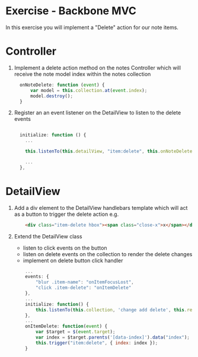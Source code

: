 Exercise - Backbone MVC
=======================

In this exercise you will implement a "Delete" action for our note items.

Controller
==========

1. Implement a delete action method on the notes Controller which will receive the note model index within the notes collection

    ```JavaScript
      onNoteDelete: function (event) {
          var model = this.collection.at(event.index);
          model.destroy();
      }
    ```

2. Register an an event listener on the DetailView to listen to the delete events

    ```JavaScript

      initialize: function () {
        ...

        this.listenTo(this.detailView, "item:delete", this.onNoteDelete);

        ...
      },

    ```

DetailView
==========

1. Add a div element to the DetailView handlebars template which will act as a button to trigger the delete action e.g.


    ```HTML
        <div class="item-delete hbox"><span class="close-x">x</span></div>
    ```

2. Extend the DetailView class
    - listen to click events on the button
    - listen on delete events on the collection to render the delete changes
    - implement on delete button click handler

    ```JavaScript
        ...
        events: {
            "blur .item-name": "onItemFocusLost",
            "click .item-delete": "onItemDelete"
        },
        ...
        initialize: function() {
            this.listenTo(this.collection, 'change add delete', this.render);
        },
        ...
        onItemDelete: function(event) {
            var $target = $(event.target);
            var index = $target.parents('[data-index]').data("index");
            this.trigger("item:delete", { index: index });
        }
    ```


